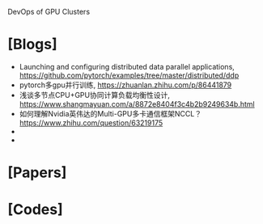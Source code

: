 DevOps of GPU Clusters

# [Blogs]
+ Launching and configuring distributed data parallel applications, https://github.com/pytorch/examples/tree/master/distributed/ddp
+ pytorch多gpu并行训练, https://zhuanlan.zhihu.com/p/86441879
+ 浅谈多节点CPU+GPU协同计算负载均衡性设计, https://www.shangmayuan.com/a/8872e8404f3c4b2b9249634b.html
+ 如何理解Nvidia英伟达的Multi-GPU多卡通信框架NCCL？https://www.zhihu.com/question/63219175
+ 
+ 


# [Papers]


# [Codes]

